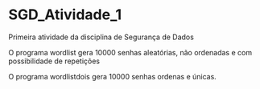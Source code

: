 # SGD_Atividade_1
Primeira atividade da disciplina de Segurança de Dados


O programa wordlist gera 10000 senhas aleatórias, não ordenadas e com possibilidade de repetições

O programa wordlistdois gera 10000 senhas ordenas e únicas.
